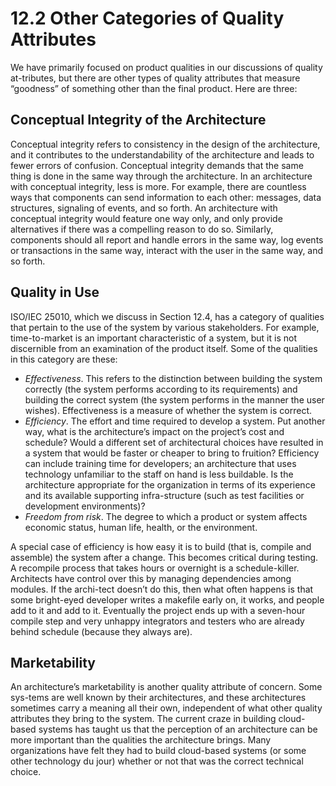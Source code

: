 12.2 Other Categories of Quality Attributes
===

We have primarily focused on product qualities in our discussions of quality at-tributes, but there are other types of quality attributes that measure “goodness” of something other than the final product. Here are three:

## Conceptual Integrity of the Architecture
Conceptual integrity refers to consistency in the design of the architecture, and it contributes to the understandability of the architecture and leads to fewer errors of confusion. Conceptual integrity demands that the same thing is done in the same way through the architecture. In an architecture with conceptual integrity, less is more. For example, there are countless ways that components can send information to each other: messages, data structures, signaling of events, and so forth. An architecture with conceptual integrity would feature one way only, and only provide alternatives if there was a compelling reason to do so. Similarly, components should all report and handle errors in the same way, log events or transactions in the same way, interact with the user in the same way, and so forth.

## Quality in Use
ISO/IEC 25010, which we discuss in Section 12.4, has a category of qualities that pertain to the use of the system by various stakeholders. For example, time-to-market is an important characteristic of a system, but it is not discernible from an examination of the product itself. Some of the qualities in this category are these:
* _Effectiveness_. This refers to the distinction between building the system correctly (the system performs according to its requirements) and building the correct system (the system performs in the manner the user wishes). Effectiveness is a measure of whether the system is correct.
* _Efficiency_. The effort and time required to develop a system. Put another way, what is the architecture’s impact on the project’s cost and schedule? Would a different set of architectural choices have resulted in a system that would be faster or cheaper to bring to fruition? Efficiency can include training time for developers; an architecture that uses technology unfamiliar to the staff on hand is less buildable. Is the architecture appropriate for the organization in terms of its experience and its available supporting infra-structure (such as test facilities or development environments)?
* _Freedom from risk_. The degree to which a product or system affects economic status, human life, health, or the environment.

A special case of efficiency is how easy it is to build (that is, compile and assemble) the system after a change. This becomes critical during testing. A recompile process that takes hours or overnight is a schedule-killer. Architects have control over this by managing dependencies among modules. If the archi-tect doesn’t do this, then what often happens is that some bright-eyed developer writes a makefile early on, it works, and people add to it and add to it. Eventually the project ends up with a seven-hour compile step and very unhappy integrators and testers who are already behind schedule (because they always are).

## Marketability
An architecture’s marketability is another quality attribute of concern. Some sys-tems are well known by their architectures, and these architectures sometimes carry a meaning all their own, independent of what other quality attributes they bring to the system. The current craze in building cloud-based systems has taught us that the perception of an architecture can be more important than the qualities the architecture brings. Many organizations have felt they had to build cloud-based systems (or some other technology du jour) whether or not that was the correct technical choice.

